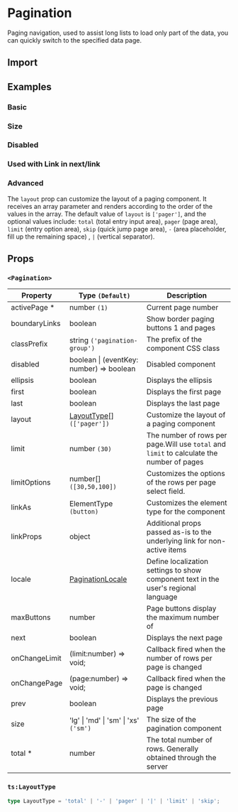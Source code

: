 # Pagination

Paging navigation, used to assist long lists to load only part of the data, you can quickly switch to the specified data page.

## Import

<!--{include:<import-guide>}-->

## Examples

### Basic

<!--{include:`basic.md`}-->

### Size

<!--{include:`size.md`}-->

### Disabled

<!--{include:`disabled.md`}-->

### Used with Link in next/link

<!--{include:`with-router.md`}-->

### Advanced

The `layout` prop can customize the layout of a paging component. It receives an array parameter and renders according to the order of the values in the array. The default value of `layout` is `['pager']`, and the optional values include: `total` (total entry input area), `pager` (page area), `limit` (entry option area), `skip` (quick jump page area), `-` (area placeholder, fill up the remaining space) , `|` (vertical separator).

<!--{include:`advanced.md`}-->

## Props

### `<Pagination>`

| Property      | Type `(Default)`                                        | Description                                                                               |
| ------------- | ------------------------------------------------------- | ----------------------------------------------------------------------------------------- |
| activePage \* | number `(1)`                                            | Current page number                                                                       |
| boundaryLinks | boolean                                                 | Show border paging buttons 1 and pages                                                    |
| classPrefix   | string `('pagination-group')`                           | The prefix of the component CSS class                                                     |
| disabled      | boolean &#124; (eventKey: number) => boolean            | Disabled component                                                                        |
| ellipsis      | boolean                                                 | Displays the ellipsis                                                                     |
| first         | boolean                                                 | Displays the first page                                                                   |
| last          | boolean                                                 | Displays the last page                                                                    |
| layout        | [LayoutType](#code-ts-layout-type-code)[] `(['pager'])` | Customize the layout of a paging component                                                |
| limit         | number `(30)`                                           | The number of rows per page.Will use `total` and `limit` to calculate the number of pages |
| limitOptions  | number[] `([30,50,100])`                                | Customizes the options of the rows per page select field.                                 |
| linkAs        | ElementType `(button)`                                  | Customizes the element type for the component                                             |
| linkProps     | object                                                  | Additional props passed as-is to the underlying link for non-active items                 |
| locale        | [PaginationLocale](/guide/i18n/#pagination)             | Define localization settings to show component text in the user's regional language       |
| maxButtons    | number                                                  | Page buttons display the maximum number of                                                |
| next          | boolean                                                 | Displays the next page                                                                    |
| onChangeLimit | (limit:number) => void;                                 | Callback fired when the number of rows per page is changed                                |
| onChangePage  | (page:number) => void;                                  | Callback fired when the page is changed                                                   |
| prev          | boolean                                                 | Displays the previous page                                                                |
| size          | 'lg' \| 'md' \| 'sm' \| 'xs' `('sm')`                   | The size of the pagination component                                                      |
| total \*      | number                                                  | The total number of rows. Generally obtained through the server                           |

### `ts:LayoutType`

```ts
type LayoutType = 'total' | '-' | 'pager' | '|' | 'limit' | 'skip';
```
